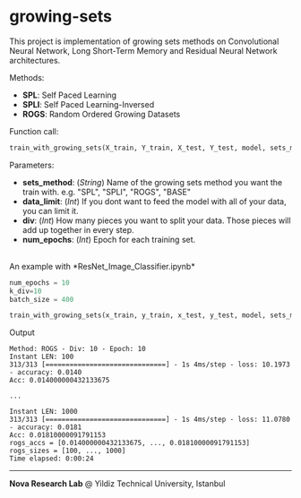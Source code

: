# growing-sets
This project is implementation of growing sets methods on Convolutional Neural Network, Long Short-Term Memory and Residual Neural Network architectures.


Methods:
- **SPL**: Self Paced Learning
- **SPLI**: Self Paced Learning-Inversed
- **ROGS**: Random Ordered Growing Datasets

Function call:
```python
train_with_growing_sets(X_train, Y_train, X_test, Y_test, model, sets_method=None, data_limit=None, div=16, num_epochs=30, batch_size=128)
```

Parameters:
-   **sets_method**:  (*String*) Name of the growing sets method you want the train with. e.g. "SPL", "SPLI", "ROGS", "BASE"
-  **data_limit**: (*Int*) If you dont want to feed the model with all of your data, you can limit it.
-  **div**:  (*Int*) How many pieces you want to split your data. Those pieces will add up together in every step.
-  **num_epochs**:  (*Int*) Epoch for each training set.
</br>
An example with *ResNet_Image_Classifier.ipynb*

```python
num_epochs = 10
k_div=10
batch_size = 400

train_with_growing_sets(x_train, y_train, x_test, y_test, model, sets_method="rogs", data_limit=1000, div=k_div, num_epochs=num_epochs, batch_size=batch_size)
```
Output

```
Method: ROGS - Div: 10 - Epoch: 10
Instant LEN: 100
313/313 [==============================] - 1s 4ms/step - loss: 10.1973 - accuracy: 0.0140
Acc: 0.014000000432133675

...

Instant LEN: 1000
313/313 [==============================] - 1s 4ms/step - loss: 11.0780 - accuracy: 0.0181
Acc: 0.01810000091791153
rogs_accs = [0.014000000432133675, ..., 0.01810000091791153]
rogs_sizes = [100, ..., 1000]
Time elapsed: 0:00:24
```

------------

**Nova Research Lab** @ Yildiz Technical University, Istanbul
